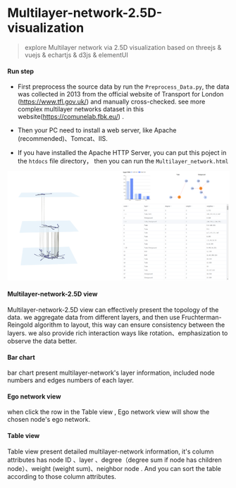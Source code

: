 # Multilayer-network-2.5D-visualization
> explore Multilayer network via 2.5D visualization based on threejs &amp; vuejs &amp; echartjs &amp; d3js &amp; elementUI

#### Run step

+ First  preprocess the source data by run the `Preprocess_Data.py`, the data was collected in 2013 from the official website of Transport for London (<https://www.tfl.gov.uk/>) and manually cross-checked. see more complex multilayer networks dataset in this website(https://comunelab.fbk.eu/) .
+ Then your PC need to install a web server, like Apache (recommended)、Tomcat、IIS.

+ If you have installed the Apache HTTP Server, you can put this poject in the `htdocs`  file directory， then you can run the `Multilayer_network.html`

<img src="pic/01.png" alt="image" style="zoom: 50%;" />

#### Multilayer-network-2.5D view

Multilayer-network-2.5D view can effectively present the topology of the data. we aggregate data from different layers, and then use Fruchterman-Reingold algorithm to layout, this way can ensure consistency between the layers. we also provide rich interaction ways like rotation、emphasization to observe the data better.

#### Bar chart

bar chart present multilayer-network's layer information, included node numbers and edges numbers of each layer.

#### Ego network view 

when click the row in the Table view , Ego network view will show the chosen node's ego network. 

#### Table view 

Table view present detailed multilayer-network information, it's column attributes has node ID 、layer 、degree（degree sum if node has children node）、weight (weight sum)、neighbor node . And you can sort the table according to those column attributes.
